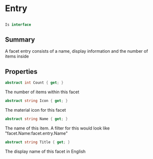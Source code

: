 # Entry

## 
```c#
Is interface
```

## Summary

A facet entry consists of a name, display information and the number of items inside
## Properties

```c#
abstract int Count { get; } 
```
The number of items within this facet
```c#
abstract string Icon { get; } 
```
The material icon for this facet
```c#
abstract string Name { get; } 
```
The name of this item. A filter for this would look like "facet.Name:facet.entry.Name"
```c#
abstract string Title { get; } 
```
The display name of this facet in English
